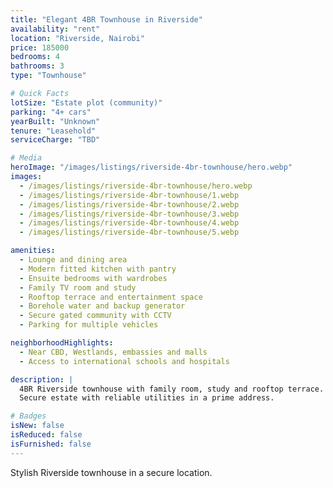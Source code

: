 ```yaml
---
title: "Elegant 4BR Townhouse in Riverside"
availability: "rent"
location: "Riverside, Nairobi"
price: 185000
bedrooms: 4
bathrooms: 3
type: "Townhouse"

# Quick Facts
lotSize: "Estate plot (community)"
parking: "4+ cars"
yearBuilt: "Unknown"
tenure: "Leasehold"
serviceCharge: "TBD"

# Media
heroImage: "/images/listings/riverside-4br-townhouse/hero.webp"
images:
  - /images/listings/riverside-4br-townhouse/hero.webp
  - /images/listings/riverside-4br-townhouse/1.webp
  - /images/listings/riverside-4br-townhouse/2.webp
  - /images/listings/riverside-4br-townhouse/3.webp
  - /images/listings/riverside-4br-townhouse/4.webp
  - /images/listings/riverside-4br-townhouse/5.webp

amenities:
  - Lounge and dining area
  - Modern fitted kitchen with pantry
  - Ensuite bedrooms with wardrobes
  - Family TV room and study
  - Rooftop terrace and entertainment space
  - Borehole water and backup generator
  - Secure gated community with CCTV
  - Parking for multiple vehicles

neighborhoodHighlights:
  - Near CBD, Westlands, embassies and malls
  - Access to international schools and hospitals

description: |
  4BR Riverside townhouse with family room, study and rooftop terrace.
  Secure estate with reliable utilities in a prime address.

# Badges
isNew: false
isReduced: false
isFurnished: false
---
```

Stylish Riverside townhouse in a secure location.
